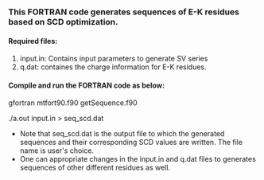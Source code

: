 ### This FORTRAN code generates sequences of E-K residues based on SCD optimization. 

#### Required files:

1) input.in: Contains input parameters to generate SV series
2) q.dat: containes the charge information for E-K residues.

#### Compile and run the FORTRAN code as below:

gfortran mtfort90.f90 getSequence.f90 

./a.out input.in > seq_scd.dat

* Note that seq_scd.dat is the output file to which the generated sequences and their corresponding SCD values are written. The file name is user's choice.
* One can appropriate changes in the input.in and q.dat files to generates sequences of other different residues as well.
